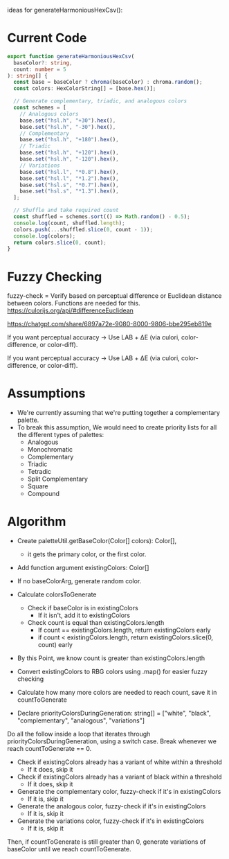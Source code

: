 
ideas for generateHarmoniousHexCsv():

# Current Code

```ts
export function generateHarmoniousHexCsv(
  baseColor?: string,
  count: number = 5
): string[] {
  const base = baseColor ? chroma(baseColor) : chroma.random();
  const colors: HexColorString[] = [base.hex()];

  // Generate complementary, triadic, and analogous colors
  const schemes = [
    // Analogous colors
    base.set("hsl.h", "+30").hex(),
    base.set("hsl.h", "-30").hex(),
    // Complementary
    base.set("hsl.h", "+180").hex(),
    // Triadic
    base.set("hsl.h", "+120").hex(),
    base.set("hsl.h", "-120").hex(),
    // Variations
    base.set("hsl.l", "*0.8").hex(),
    base.set("hsl.l", "*1.2").hex(),
    base.set("hsl.s", "*0.7").hex(),
    base.set("hsl.s", "*1.3").hex(),
  ];

  // Shuffle and take required count
  const shuffled = schemes.sort(() => Math.random() - 0.5);
  console.log(count, shuffled.length);
  colors.push(...shuffled.slice(0, count - 1));
  console.log(colors);
  return colors.slice(0, count);
}

```

# Fuzzy Checking

fuzzy-check = Verify based on perceptual difference or Euclidean distance between colors. Functions are needed for this.
https://culorijs.org/api/#differenceEuclidean

https://chatgpt.com/share/6897a72e-9080-8000-9806-bbe295eb819e

If you want perceptual accuracy → Use LAB + ΔE (via culori, color-difference, or color-diff).

If you want perceptual accuracy → Use LAB + ΔE (via culori, color-difference, or color-diff).

# Assumptions

- We're currently assuming that we're putting together a complementary palette.
- To break this assumption, We would need to create priority lists for all the different types of palettes:
    - Analogous
    - Monochromatic
    - Complementary
    - Triadic
    - Tetradic
    - Split Complementary
    - Square
    - Compound

# Algorithm

- Create paletteUtil.getBaseColor(Color[] colors): Color[],
    - it gets the primary color, or the first color.

- Add function argument existingColors: Color[]
- If no baseColorArg, generate random color.
- Calculate colorsToGenerate
    - Check if baseColor is in existingColors
        - If it isn't, add it to existingColors
    - Check count is equal than existingColors.length
        - If count == existingColors.length, return existingColors early
        - if count < existingColors.length, return existingColors.slice(0, count) early

- By this Point, we know count is greater than existingColors.length

- Convert existingColors to RBG colors using .map() for easier fuzzy checking

- Calculate how many more colors are needed to reach count, save it in countToGenerate

- Declare priorityColorsDuringGeneration: string[] = ["white", "black", "complementary", "analogous", "variations"]

Do all the follow inside a loop that iterates through priorityColorsDuringGeneration, using a switch case.
Break whenever we reach countToGenerate == 0.

- Check if existingColors already has a variant of white within a threshold
    - If it does, skip it
- Check if existingColors already has a variant of black within a threshold
    - If it does, skip it
- Generate the complementary color, fuzzy-check if it's in existingColors
    - If it is, skip it
- Generate the analogous color, fuzzy-check if it's in existingColors
    - If it is, skip it
- Generate the variations color, fuzzy-check if it's in existingColors
    - If it is, skip it

Then, if countToGenerate is still greater than 0, generate variations of baseColor until we reach countToGenerate.

